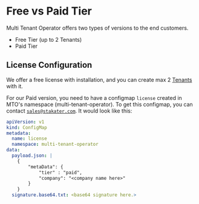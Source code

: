 # Free vs Paid Tier

Multi Tenant Operator offers two types of versions to the end customers. 

* Free Tier (up to 2 Tenants) 
* Paid Tier

## License Configuration

We offer a free license with installation, and you can create max 2 [Tenants](../tutorials/tenant/create-tenant.md) with it.

For our Paid version, you need to have a configmap `license` created in MTO's namespace (multi-tenant-operator). To get this configmap, you can contact [`sales@stakater.com`](mailto:sales@stakater.com). It would look like this:

```yaml
apiVersion: v1
kind: ConfigMap
metadata:
  name: license
  namespace: multi-tenant-operator
data:
  payload.json: |
    {
        "metaData": {
            "tier" : "paid",
            "company": "<company name here>"
        }
    }
  signature.base64.txt: <base64 signature here.>
```
